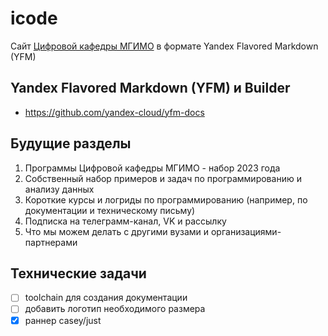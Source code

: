 # icode

Сайт [Цифровой кафедры МГИМО][dd] в формате Yandex Flavored Markdown (YFM)

[dd]: https://dd.mgimo.ru/

## Yandex Flavored Markdown (YFM) и Builder

- https://github.com/yandex-cloud/yfm-docs

## Будущие разделы

1. Программы Цифровой кафедры МГИМО - набор 2023 года
1. Собственный набор примеров и задач по программированию и анализу данных
1. Короткие курсы и логриды по программированию
   (например, по документации и техническому письму)
1. Подписка на телеграмм-канал, VK и рассылку
1. Что мы можем делать с другими вузами и организациями-партнерами

## Технические задачи

- [ ] toolchain для создания документации
- [ ] добавить логотип необходимого размера
- [x] раннер casey/just
